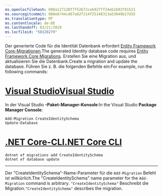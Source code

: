 ```yaml
---
ms.openlocfilehash: 698a127120f7f52672ceb927ff24eb1b02f91521
ms.sourcegitcommit: 088e6744cd67a62f214f25146313a53949b17d35
ms.translationtype: MT
ms.contentlocale: de-DE
ms.lasthandoff: 03/21/2019
ms.locfileid: "58320279"
---
```

<span data-ttu-id="37886-101">Der generierte Code für die Identität Datenbank erfordert [Entity Framework Core-Migrationen](/ef/core/managing-schemas/migrations/).</span><span class="sxs-lookup"><span data-stu-id="37886-101">The generated Identity database code requires [Entity Framework Core Migrations](/ef/core/managing-schemas/migrations/).</span></span> <span data-ttu-id="37886-102">Erstellen Sie eine Migration aus, und aktualisieren Sie die Datenbank.</span><span class="sxs-lookup"><span data-stu-id="37886-102">Create a migration and update the database.</span></span> <span data-ttu-id="37886-103">Führen Sie z. B. die folgenden Befehle ein:</span><span class="sxs-lookup"><span data-stu-id="37886-103">For example, run the following commands:</span></span>

# <a name="visual-studiotabvisual-studio"></a>[<span data-ttu-id="37886-104">Visual Studio</span><span class="sxs-lookup"><span data-stu-id="37886-104">Visual Studio</span></span>](#tab/visual-studio)

<span data-ttu-id="37886-105">In der Visual Studio **-Paket-Manager-Konsole**:</span><span class="sxs-lookup"><span data-stu-id="37886-105">In the Visual Studio **Package Manager Console**:</span></span>

```PMC
Add-Migration CreateIdentitySchema
Update-Database
```

# <a name="net-core-clitabnetcore-cli"></a>[<span data-ttu-id="37886-106">.NET Core-CLI</span><span class="sxs-lookup"><span data-stu-id="37886-106">.NET Core CLI</span></span>](#tab/netcore-cli)

```cli
dotnet ef migrations add CreateIdentitySchema
dotnet ef database update
```

---

<span data-ttu-id="37886-107">Der "CreateIdentitySchema"-Name-Parameter für die `Add-Migration` Befehl ist willkürlich.</span><span class="sxs-lookup"><span data-stu-id="37886-107">The "CreateIdentitySchema" name parameter for the `Add-Migration` command is arbitrary.</span></span> <span data-ttu-id="37886-108">`"CreateIdentitySchema"` Beschreibt die Migration.</span><span class="sxs-lookup"><span data-stu-id="37886-108">`"CreateIdentitySchema"` describes the migration.</span></span>
